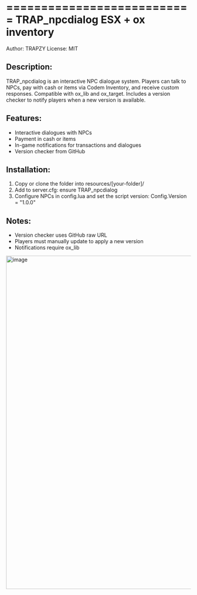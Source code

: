 ===========================
TRAP_npcdialog
ESX + ox inventory
===========================

Author: TRAPZY
License: MIT

Description:
-------------
TRAP_npcdialog is an interactive NPC dialogue system.
Players can talk to NPCs, pay with cash or items via Codem Inventory,
and receive custom responses. Compatible with ox_lib and ox_target.
Includes a version checker to notify players when a new version is available.

Features:
---------
- Interactive dialogues with NPCs
- Payment in cash or items
- In-game notifications for transactions and dialogues
- Version checker from GitHub

Installation:
-------------
1. Copy or clone the folder into resources/[your-folder]/
2. Add to server.cfg:
   ensure TRAP_npcdialog
3. Configure NPCs in config.lua and set the script version:
   Config.Version = "1.0.0"



Notes:
------
- Version checker uses GitHub raw URL
- Players must manually update to apply a new version
- Notifications require ox_lib

<img width="1027" height="908" alt="image" src="https://github.com/user-attachments/assets/3ea71dad-131c-47f1-a04c-769d4fb18fc8" />

